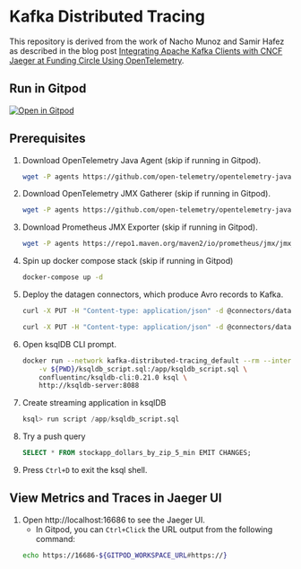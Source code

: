 # Kafka Distributed Tracing

This repository is derived from the work of Nacho Munoz and Samir Hafez as described in the blog post [Integrating Apache Kafka Clients with CNCF Jaeger at Funding Circle Using OpenTelemetry](https://www.confluent.io/blog/integrate-kafka-and-jaeger-for-distributed-tracing-and-monitoring/).

## Run in Gitpod

[![Open in Gitpod](https://gitpod.io/button/open-in-gitpod.svg)](https://gitpod.io/#https://github.com/chuck-confluent/kafka-distributed-tracing)

## Prerequisites

1. Download OpenTelemetry Java Agent (skip if running in Gitpod).

    ```bash
    wget -P agents https://github.com/open-telemetry/opentelemetry-java-instrumentation/releases/download/v1.7.1/opentelemetry-javaagent-all.jar
    ```

1. Download OpenTelemetry JMX Gatherer (skip if running in Gitpod).

    ```bash
    wget -P agents https://github.com/open-telemetry/opentelemetry-java-contrib/releases/download/v1.7.0/opentelemetry-jmx-metrics.jar
    ```

1. Download Prometheus JMX Exporter (skip if running in Gitpod).

    ```bash
    wget -P agents https://repo1.maven.org/maven2/io/prometheus/jmx/jmx_prometheus_javaagent/0.16.1/jmx_prometheus_javaagent-0.16.1.jar
    ```

1. Spin up docker compose stack  (skip if running in Gitpod)

    ```bash
    docker-compose up -d
    ```


1. Deploy the datagen connectors, which produce Avro records to Kafka.

    ```bash
    curl -X PUT -H "Content-type: application/json" -d @connectors/datagen-connector-trades.json http://localhost:8083/connectors/datagen-connector-trades/config

    curl -X PUT -H "Content-type: application/json" -d @connectors/datagen-connector-users.json http://localhost:8083/connectors/datagen-connector-users/config
    ```


1. Open ksqlDB CLI prompt.

    ```bash
    docker run --network kafka-distributed-tracing_default --rm --interactive --tty \
        -v ${PWD}/ksqldb_script.sql:/app/ksqldb_script.sql \
        confluentinc/ksqldb-cli:0.21.0 ksql \
        http://ksqldb-server:8088
    ```


1. Create streaming application in ksqlDB

    ```SQL
    ksql> run script /app/ksqldb_script.sql
    ```

1. Try a push query

    ```SQL
    SELECT * FROM stockapp_dollars_by_zip_5_min EMIT CHANGES;
    ```

1. Press `Ctrl+D` to exit the ksql shell.

## View Metrics and Traces in Jaeger UI

1. Open http://localhost:16686 to see the Jaeger UI.
    - In Gitpod, you can `Ctrl+Click` the URL output from the following command:
    ```bash
    echo https://16686-${GITPOD_WORKSPACE_URL#https://}
    ```